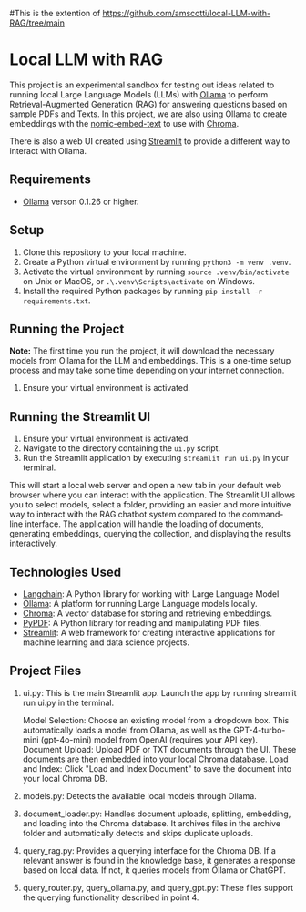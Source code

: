 
#This is the extention of https://github.com/amscotti/local-LLM-with-RAG/tree/main


# Local LLM with RAG


This project is an experimental sandbox for testing out ideas related to running local Large Language Models (LLMs) with [Ollama](https://ollama.ai/) to perform Retrieval-Augmented Generation (RAG) for answering questions based on sample PDFs and Texts. In this project, we are also using Ollama to create embeddings with the [nomic-embed-text](https://ollama.com/library/nomic-embed-text) to use with [Chroma](https://docs.trychroma.com/). 

There is also a web UI created using [Streamlit](https://streamlit.io/) to provide a different way to interact with Ollama.

## Requirements

- [Ollama](https://ollama.ai/) verson 0.1.26 or higher.

## Setup

1. Clone this repository to your local machine.
2. Create a Python virtual environment by running `python3 -m venv .venv`.
3. Activate the virtual environment by running `source .venv/bin/activate` on Unix or MacOS, or `.\.venv\Scripts\activate` on Windows.
4. Install the required Python packages by running `pip install -r requirements.txt`.

## Running the Project

**Note:** The first time you run the project, it will download the necessary models from Ollama for the LLM and embeddings. This is a one-time setup process and may take some time depending on your internet connection.

1. Ensure your virtual environment is activated.


## Running the Streamlit UI

1. Ensure your virtual environment is activated.
2. Navigate to the directory containing the `ui.py` script.
3. Run the Streamlit application by executing `streamlit run ui.py` in your terminal.

This will start a local web server and open a new tab in your default web browser where you can interact with the application. The Streamlit UI allows you to select models, select a folder, providing an easier and more intuitive way to interact with the RAG chatbot system compared to the command-line interface. The application will handle the loading of documents, generating embeddings, querying the collection, and displaying the results interactively.

## Technologies Used

- [Langchain](https://github.com/langchain/langchain): A Python library for working with Large Language Model
- [Ollama](https://ollama.ai/): A platform for running Large Language models locally.
- [Chroma](https://docs.trychroma.com/): A vector database for storing and retrieving embeddings.
- [PyPDF](https://pypi.org/project/PyPDF2/): A Python library for reading and manipulating PDF files.
- [Streamlit](https://streamlit.io/): A web framework for creating interactive applications for machine learning and data science projects.


## Project Files
1. ui.py: This is the main Streamlit app. Launch the app by running streamlit run ui.py in the terminal.

    Model Selection: Choose an existing model from a dropdown box. This automatically loads a model from Ollama, as well as the GPT-4-turbo-mini (gpt-4o-mini) model from OpenAI (requires your API key).
    Document Upload: Upload PDF or TXT documents through the UI. These documents are then embedded into your local Chroma database.
    Load and Index: Click "Load and Index Document" to save the document into your local Chroma DB.

2. models.py: Detects the available local models through Ollama.

3. document_loader.py: Handles document uploads, splitting, embedding, and loading into the Chroma database. It archives files in the archive folder and automatically detects and skips duplicate uploads.

4. query_rag.py: Provides a querying interface for the Chroma DB. If a relevant answer is found in the knowledge base, it generates a response based on local data. If not, it queries models from Ollama or ChatGPT.

5. query_router.py, query_ollama.py, and query_gpt.py: These files support the querying functionality described in point 4.